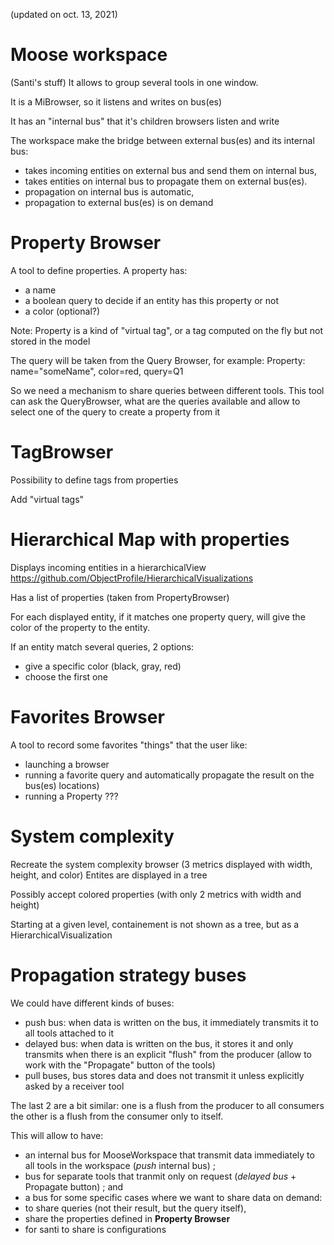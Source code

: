 (updated on oct. 13, 2021)

# Moose workspace

(Santi's stuff)
It allows to group several tools in one window.

It is a MiBrowser, so it listens and writes on bus(es)

It has an "internal bus" that it's children browsers listen and write

The workspace make the bridge between external bus(es) and its internal bus:
- takes incoming entities on external bus and send them on internal bus,
- takes entities on internal bus to propagate them on external bus(es).
- propagation on internal bus is automatic,
- propagation to external bus(es) is on demand

# Property Browser

A tool to define properties. A property has:
- a name
- a boolean query to decide if an entity has this property or not
- a color (optional?)

Note: Property is a kind of "virtual tag", or a tag computed on the fly but not stored in the model

The query will be taken from the Query Browser, for example:
Property: name="someName", color=red, query=Q1

So we need a mechanism to share queries between different tools.
This tool can ask the QueryBrowser, what are the queries available and allow to select one of the query to create a property from it

# TagBrowser

Possibility to define tags from properties

Add "virtual tags"

# Hierarchical Map with properties

Displays incoming entities in a hierarchicalView https://github.com/ObjectProfile/HierarchicalVisualizations

Has a list of properties (taken from PropertyBrowser)

For each displayed entity, if it matches one property query, will give the color of the property to the entity.

If an entity match several queries, 2 options:
- give a specific color (black, gray, red)
- choose the first one

# Favorites Browser

A tool to record some favorites "things" that the user like:
- launching a browser
- running a favorite query and automatically propagate the result on the bus(es)
locations)
- running a Property ???

# System complexity

Recreate the system complexity browser (3 metrics displayed with width, height, and color)
Entites are displayed in a tree

Possibly accept colored properties (with only 2 metrics with width and height)

Starting at a given level, containement is not shown as a tree, but as a HierarchicalVisualization

# Propagation strategy buses

We could have different kinds of buses:

- push bus: when data is written on the bus, it immediately transmits it to all tools attached to it
- delayed bus: when data is written on the bus, it stores it and only transmits when there is an explicit "flush" from the producer (allow to work with the "Propagate" button of the tools)
- pull buses, bus stores data and does not transmit it unless explicitly asked by a receiver tool

The last 2 are a bit similar: one is a flush from the producer to all consumers the other is a flush from the consumer only to itself.

This will allow to have:
- an internal bus for MooseWorkspace that transmit data immediately to all tools in the workspace (*push* internal bus) ;
- bus for separate tools that tranmit only on request (*delayed bus* + Propagate button) ; and
- a bus for some specific cases where we want to share data on demand:
 - to share queries (not their result, but the query itself),
 - share the properties defined in **Property Browser**
 - for santi to share is configurations


